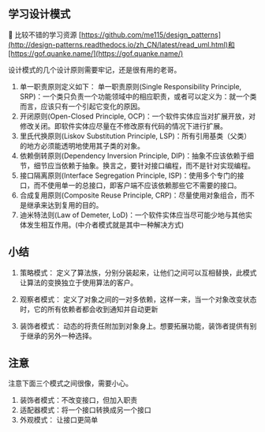 ## 学习设计模式

:muscle: 比较不错的学习资源 [https://github.com/me115/design_patterns](http://design-patterns.readthedocs.io/zh_CN/latest/read_uml.html)和[https://gof.quanke.name/](https://gof.quanke.name/)

设计模式的几个设计原则需要牢记，还是很有用的老哥。

1. 单一职责原则定义如下： 单一职责原则(Single Responsibility Principle, SRP)：一个类只负责一个功能领域中的相应职责，或者可以定义为：就一个类而言，应该只有一个引起它变化的原因。
2. 开闭原则(Open-Closed Principle, OCP)：一个软件实体应当对扩展开放，对修改关闭。即软件实体应尽量在不修改原有代码的情况下进行扩展。
3. 里氏代换原则(Liskov Substitution Principle, LSP)：所有引用基类（父类）的地方必须能透明地使用其子类的对象。
4. 依赖倒转原则(Dependency Inversion Principle, DIP)：抽象不应该依赖于细节，细节应当依赖于抽象。换言之，要针对接口编程，而不是针对实现编程。
5. 接口隔离原则(Interface Segregation Principle, ISP)：使用多个专门的接口，而不使用单一的总接口，即客户端不应该依赖那些它不需要的接口。
6. 合成复用原则(Composite Reuse Principle, CRP)：尽量使用对象组合，而不是继承来达到复用的目的。
7. 迪米特法则(Law of Demeter, LoD)：一个软件实体应当尽可能少地与其他实体发生相互作用。(中介者模式就是其中一种解决方式)

## 小结

1. 策略模式：
定义了算法族，分别分装起来，让他们之间可以互相替换，此模式让算法的变换独立于使用算法的客户。

2. 观察者模式：
定义了对象之间的一对多依赖，这样一来，当一个对象改变状态时，它的所有依赖者都会收到通知并自动更新

3. 装饰者模式：
动态的将责任附加到对象身上。想要拓展功能，装饰者提供有别于继承的另外一种选择。

## 注意

注意下面三个模式之间很像，需要小心。
1. 装饰者模式：不改变接口，但加入职责
2. 适配器模式：将一个接口转换成另一个接口
3. 外观模式： 让接口更简单
